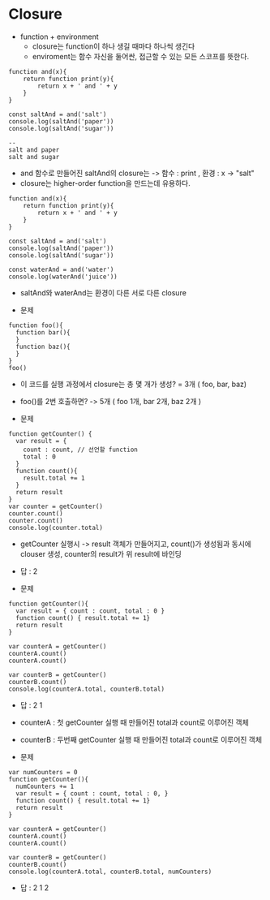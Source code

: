 # Closure
- function + environment
  - closure는 function이 하나 생길 때마다 하나씩 생긴다
  - enviroment는 함수 자신을 둘어싼, 접근할 수 있는 모든 스코프를 뜻한다.

```
function and(x){
    return function print(y){
        return x + ' and ' + y
    }
}

const saltAnd = and('salt')
console.log(saltAnd('paper'))
console.log(saltAnd('sugar'))

--
salt and paper
salt and sugar
```
- and 함수로 만들어진 saltAnd의 closure는 -> 함수 : print , 환경 : x -> "salt"
- closure는 higher-order function을 만드는데 유용하다.

```
function and(x){
    return function print(y){
        return x + ' and ' + y
    }
}

const saltAnd = and('salt')
console.log(saltAnd('paper'))
console.log(saltAnd('sugar'))

const waterAnd = and('water')
console.log(waterAnd('juice'))
```
- saltAnd와 waterAnd는 환경이 다른 서로 다른 closure

- 문제
```
function foo(){
  function bar(){
  }
  function baz(){
  }
}
foo()
```
- 이 코드를 실행 과정에서 closure는 총 몇 개가 생성? = 3개 ( foo, bar, baz)
- foo()를 2번 호출하면? -> 5개 ( foo 1개, bar 2개, baz 2개 )

- 문제
```
function getCounter() {
  var result = {
    count : count, // 선언할 function
    total : 0
  }
  function count(){
    result.total += 1
  }
  return result
}
var counter = getCounter()
counter.count()
counter.count()
console.log(counter.total)
```
- getCounter 실행시 -> result 객체가 만들어지고, count()가 생성됨과 동시에 clouser 생성, counter의 result가 위 result에 바인딩
- 답 : 2


- 문제
```
function getCounter(){
  var result = { count : count, total : 0 }
  function count() { result.total += 1}
  return result
}

var counterA = getCounter()
counterA.count()
counterA.count()

var counterB = getCounter()
counterB.count()
console.log(counterA.total, counterB.total)
```
- 답 : 2 1
- counterA : 첫 getCounter 실행 때 만들어진 total과 count로 이루어진 객체
- counterB : 두번째 getCounter 실행 때 만들어진 total과 count로 이루어진 객체


- 문제
```
var numCounters = 0
function getCounter(){
  numCounters += 1
  var result = { count : count, total : 0, }
  function count() { result.total += 1}
  return result
}

var counterA = getCounter()
counterA.count()
counterA.count()

var counterB = getCounter()
counterB.count()
console.log(counterA.total, counterB.total, numCounters)
```
- 답 : 2 1 2
